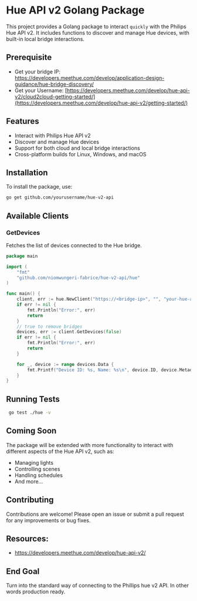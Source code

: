 # Hue API v2 Golang Package

This project provides a Golang package to interact `quickly` with the Philips Hue API v2. It includes functions to discover and manage Hue devices, with built-in local bridge interactions.

## Prerequisite
- Get your bridge IP: https://developers.meethue.com/develop/application-design-guidance/hue-bridge-discovery/
- Get your Username: [https://developers.meethue.com/develop/hue-api-v2/cloud2cloud-getting-started/](https://developers.meethue.com/develop/hue-api-v2/getting-started/)

## Features

- Interact with Philips Hue API v2
- Discover and manage Hue devices
- Support for both cloud and local bridge interactions
- Cross-platform builds for Linux, Windows, and macOS

## Installation

To install the package, use:

```sh
go get github.com/yourusername/hue-v2-api
```
## Available Clients

### GetDevices

Fetches the list of devices connected to the Hue bridge.

```go
package main

import (
    "fmt"
    "github.com/niomwungeri-fabrice/hue-v2-api/hue"
)

func main() {
    client, err := hue.NewClient("https://<bridge-ip>", "", "your-hue-application-key")
    if err != nil {
        fmt.Println("Error:", err)
        return
    }
    // true to remove bridges
    devices, err := client.GetDevices(false)
    if err != nil {
        fmt.Println("Error:", err)
        return
    }

    for _, device := range devices.Data {
        fmt.Printf("Device ID: %s, Name: %s\n", device.ID, device.Metadata.Name)
    }
}
```
## Running Tests
```sh
 go test ./hue -v
```

## Coming Soon
The package will be extended with more functionality to interact with different aspects of the Hue API v2, such as:

- Managing lights
- Controlling scenes
- Handling schedules
- And more...

## Contributing

Contributions are welcome! Please open an issue or submit a pull request for any improvements or bug fixes.

## Resources:
- https://developers.meethue.com/develop/hue-api-v2/

## End Goal
Turn into the standard way of connecting to the Phillips hue v2 API. In other words production ready.

